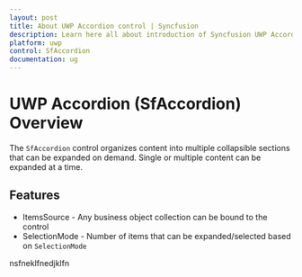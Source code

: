 ```yaml
---
layout: post
title: About UWP Accordion control | Syncfusion
description: Learn here all about introduction of Syncfusion UWP Accordion (SfAccordion) control, its elements and more.
platform: uwp
control: SfAccordion
documentation: ug
---
```


# UWP Accordion (SfAccordion) Overview

The `SfAccordion` control organizes content into multiple collapsible sections that can be expanded on demand. Single or multiple content can be expanded at a time.

## Features

* ItemsSource - Any business object collection can be bound to the control
* SelectionMode - Number of items that can be expanded/selected based on `SelectionMode`

nsfneklfnedjklfn